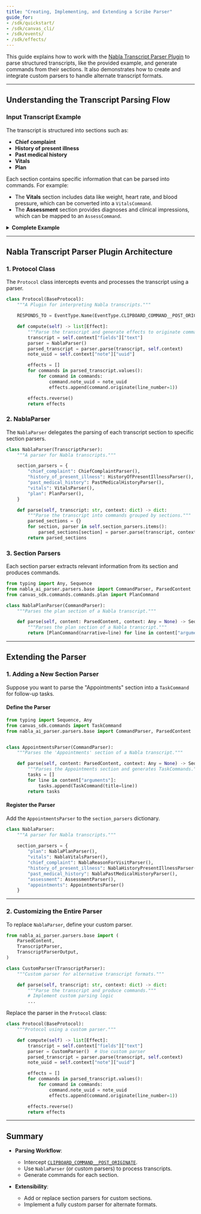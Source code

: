 ```yaml
---
title: "Creating, Implementing, and Extending a Scribe Parser"
guide_for:
- /sdk/quickstart/
- /sdk/canvas_cli/
- /sdk/events/
- /sdk/effects/
---
```


This guide explains how to work with the [Nabla Transcript Parser Plugin](https://github.com/Medical-Software-Foundation/canvas/tree/main/protocols/nabla-ai-parser) to parse structured transcripts, like the provided example, and generate commands from their sections. It also demonstrates how to create and integrate custom parsers to handle alternate transcript formats.

---

## Understanding the Transcript Parsing Flow

### Input Transcript Example

The transcript is structured into sections such as:
- **Chief complaint**
- **History of present illness**
- **Past medical history**
- **Vitals**
- **Plan**

Each section contains specific information that can be parsed into commands. For example:
- The **Vitals** section includes data like weight, heart rate, and blood pressure, which can be converted into a `VitalsCommand`.
- The **Assessment** section provides diagnoses and clinical impressions, which can be mapped to an `AssessCommand`.

<details markdown="1">
  <summary><b>Complete Example</b></summary>

    Chief complaint
    - Concern about potential diabetes
    - Hypertension
    
    History of present illness
    - Patient named Ken, age and gender not mentioned
    - Has sleep apnea, uses CPAP machine
    - Has hyperlipidemia
    - Has hypertension, on medication but doesn't remember the names
    - No other symptoms or issues reported
    - No shortness of breath or pain reported

    Past medical history
    - Sleep apnea
    - Hyperlipidemia
    - Hypertension

    Family history
    No known family history of hypertension

    Social history
    Travels a lot

    Current medications
    Medication for hypertension, names not provided

    Vitals
    - Weight: 244 lbs
    - Height: 5'10"
    - Heart rate: 80
    - Oxygen saturation: 94%
    - Blood pressure: 167/106

    Lab results
    A1C: 5.2 (Normal range, neither prediabetic nor diabetic)

    Physical exam
    CARDIOVASCULAR: Heart sounds good.
    LUNGS: Lungs sound good.

    Assessment
    - Hypertension, not well controlled
    - Sleep apnea, using CPAP machine
    - Hyperlipidemia
    - Elevated BMI, potential for weight loss intervention
    - No diabetes or prediabetes

    Plan
    - Recommendation for weight loss services
    - Recommendation to address hypertension, either at this clinic or with primary care
    - Potential adjustment of hypertension medication
    - Offered subscription program with unlimited office visits and access to a nutritionist
    - Potential telemedicine consultations due to patient's frequent travel

    Appointments
    No specific appointment made, patient to contact clinic after discussing with wife

    ICD-10 codes (3)
    - Sleep apnea, unspecified [G47.30]
    - Hyperlipidemia, unspecified [E78.5]
    - Essential (primary) hypertension [I10]
</details>

---

## Nabla Transcript Parser Plugin Architecture

### 1. Protocol Class

The `Protocol` class intercepts events and processes the transcript using a parser.

```python
class Protocol(BaseProtocol):
    """A Plugin for interpreting Nabla transcripts."""

    RESPONDS_TO = EventType.Name(EventType.CLIPBOARD_COMMAND__POST_ORIGINATE)

    def compute(self) -> list[Effect]:
        """Parse the transcript and generate effects to originate commands."""
        transcript = self.context["fields"]["text"]
        parser = NablaParser()
        parsed_transcript = parser.parse(transcript, self.context)
        note_uuid = self.context["note"]["uuid"]

        effects = []
        for commands in parsed_transcript.values():
            for command in commands:
                command.note_uuid = note_uuid
                effects.append(command.originate(line_number=1))

        effects.reverse()
        return effects
```

### 2. NablaParser

The `NablaParser` delegates the parsing of each transcript section to specific section parsers.

```python
class NablaParser(TranscriptParser):
    """A parser for Nabla transcripts."""

    section_parsers = {
        "chief_complaint": ChiefComplaintParser(),
        "history_of_present_illness": HistoryOfPresentIllnessParser(),
        "past_medical_history": PastMedicalHistoryParser(),
        "vitals": VitalsParser(),
        "plan": PlanParser(),
    }

    def parse(self, transcript: str, context: dict) -> dict:
        """Parse the transcript into commands grouped by sections."""
        parsed_sections = {}
        for section, parser in self.section_parsers.items():
            parsed_sections[section] = parser.parse(transcript, context)
        return parsed_sections
```

### 3. Section Parsers

Each section parser extracts relevant information from its section and produces commands.
```python
from typing import Any, Sequence
from nabla_ai_parser.parsers.base import CommandParser, ParsedContent
from canvas_sdk.commands.commands.plan import PlanCommand

class NablaPlanParser(CommandParser):
    """Parses the plan section of a Nabla transcript."""

    def parse(self, content: ParsedContent, context: Any = None) -> Sequence[PlanCommand]:
        """Parses the plan section of a Nabla transcript."""
        return [PlanCommand(narrative=line) for line in content["arguments"]]
```
---

## Extending the Parser

### 1. Adding a New Section Parser

Suppose you want to parse the "Appointments" section into a `TaskCommand` for follow-up tasks.

#### Define the Parser

```python
from typing import Sequence, Any
from canvas_sdk.commands import TaskCommand
from nabla_ai_parser.parsers.base import CommandParser, ParsedContent


class AppointmentsParser(CommandParser):
    """Parses the 'Appointments' section of a Nabla transcript."""

    def parse(self, content: ParsedContent, context: Any = None) -> Sequence[TaskCommand]:
        """Parses the Appointments section and generates TaskCommands."""
        tasks = []
        for line in content["arguments"]:
            tasks.append(TaskCommand(title=line))
        return tasks
```

#### Register the Parser

Add the `AppointmentsParser` to the `section_parsers` dictionary.

```python
class NablaParser:
    """A parser for Nabla transcripts."""
    
    section_parsers = {
        "plan": NablaPlanParser(),
        "vitals": NablaVitalsParser(),
        "chief_complaint": NablaReasonForVisitParser(),
        "history_of_present_illness": NablaHistoryPresentIllnessParser(),
        "past_medical_history": NablaPastMedicalHistoryParser(),
        "assessment": AssessmentParser(),
        "appointments": AppointmentsParser()
    }
```

---

### 2. Customizing the Entire Parser

To replace `NablaParser`, define your custom parser.

```python
from nabla_ai_parser.parsers.base import (
    ParsedContent,
    TranscriptParser,
    TranscriptParserOutput,
)

class CustomParser(TranscriptParser):
    """Custom parser for alternative transcript formats."""

    def parse(self, transcript: str, context: dict) -> dict:
        """Parse the transcript and produce commands."""
        # Implement custom parsing logic
        ...
```

Replace the parser in the `Protocol` class:

```python
class Protocol(BaseProtocol):
    """Protocol using a custom parser."""

    def compute(self) -> list[Effect]:
        transcript = self.context["fields"]["text"]
        parser = CustomParser()  # Use custom parser
        parsed_transcript = parser.parse(transcript, self.context)
        note_uuid = self.context["note"]["uuid"]

        effects = []
        for commands in parsed_transcript.values():
            for command in commands:
                command.note_uuid = note_uuid
                effects.append(command.originate(line_number=1))

        effects.reverse()
        return effects
```

---

## Summary

- **Parsing Workflow**:
  - Intercept [`CLIPBOARD_COMMAND__POST_ORIGINATE`](/sdk/events/#clipboard-command).
  - Use `NablaParser` (or custom parsers) to process transcripts.
  - Generate commands for each section.

- **Extensibility**:
  - Add or replace section parsers for custom sections.
  - Implement a fully custom parser for alternate formats.

